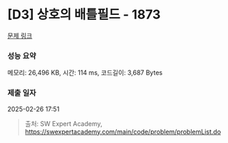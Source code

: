 # [D3] 상호의 배틀필드 - 1873 

[문제 링크](https://swexpertacademy.com/main/code/problem/problemDetail.do?contestProbId=AV5LyE7KD2ADFAXc) 

### 성능 요약

메모리: 26,496 KB, 시간: 114 ms, 코드길이: 3,687 Bytes

### 제출 일자

2025-02-26 17:51



> 출처: SW Expert Academy, https://swexpertacademy.com/main/code/problem/problemList.do